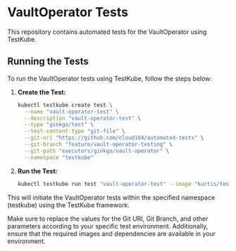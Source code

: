 # VaultOperator Tests

This repository contains automated tests for the VaultOperator using TestKube.

## Running the Tests

To run the VaultOperator tests using TestKube, follow the steps below:

1. **Create the Test:**
    ```bash
    kubectl testkube create test \
      --name "vault-operator-test" \
      --description "vault-operator-test" \
      --type "ginkgo/test" \
      --test-content-type "git-file" \
      --git-uri "https://github.com/cloud104/automated-tests" \
      --git-branch "feature/vault-operator-testing" \
      --git-path "executors/ginkgo/vault-operator" \
      --namespace "testkube"
    ```

2. **Run the Test:**
    ```bash
    kubectl testkube run test "vault-operator-test" --image "kurtis/testkube-executor-ginkgo:1.15.16" --namespace "testkube"
    ```

This will initiate the VaultOperator tests within the specified namespace (testkube) using the TestKube framework.

Make sure to replace the values for the Git URI, Git Branch, and other parameters according to your specific test
environment. Additionally, ensure that the required images and dependencies are available in your environment.
